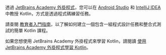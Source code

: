 [//]: # (title: 使用 JetBrains Academy 外掛程式教授 Kotlin)

透過 [JetBrains Academy 外掛程式](https://plugins.jetbrains.com/plugin/10081-jetbrains-academy)，您可以在 [Android Studio](https://developer.android.com/studio) 和 [IntelliJ IDEA](https://www.jetbrains.com/idea/) 中教授 Kotlin，方式是透過程式碼練習任務。

請查閱 [教育者入門指南](https://plugins.jetbrains.com/plugin/10081-jetbrains-academy/docs/educator-start-guide.html?section=Kotlin)，以了解如何建立一個包含一組程式設計任務和整合式測試的簡單 Kotlin 課程。

如果您想使用 JetBrains Academy 外掛程式來學習 Kotlin，請閱讀 [使用 JetBrains Academy 外掛程式學習 Kotlin](edu-tools-learner.md)。